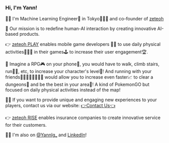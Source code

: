 ### Hi, I'm Yann!
🙇‍♂️ I'm Machine Learning Engineer🤖 in Tokyo🗼🇯🇵 and co-founder of [zeteoh](https://www.zeteoh.com)

💎 Our mission is to redefine human-AI interaction by creating innovative AI-based products. 

👉 [zeteoh PLAY](https://www.zeteoh.com/service-details-game) enables mobile game developers 👩‍💻 to use daily physical activities🚵🏼‍♂️ in their games🕹 to increase their user engagement🏆.
 
🤔 Imagine a RPG🎮 on your phone📲, you would have to walk, climb stairs, run🏃‍♀️, etc, to increase your character's level💪! And running with your friends🏃🏽‍♂️🏃🏽‍♂️🏃‍♀️ would allow you to increase even faster📈 to clear a dungeons🦑 and be the best in your area🌇! A kind of PokemonGO but focused on daily physical activities instead of the map!

👩‍💻 If you want to provide unique and engaging new experiences to your players, contact us via our website: [👉Contact Us👈](https://www.zeteoh.com/contact)

👉 [zeteoh RISE](https://www.zeteoh.com/service-details-insur) enables insurance companies to create innovative service for their customers.

🙋‍♂️ I'm also on [@Yannlg_](https://twitter.com/Yannlg_) and [LinkedIn](https://www.linkedin.com/in/yann-leguilly/)!
